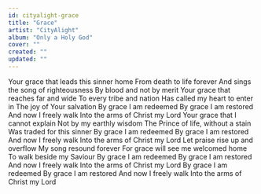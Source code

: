 ```yaml
---
id: cityalight-grace
title: "Grace"
artist: "CityAlight"
album: "Only a Holy God"
cover: ""
created: ""
updated: ""
---
```


Your grace that leads this sinner home
From death to life forever
And sings the song of righteousness
By blood and not by merit
Your grace that reaches far and wide
To every tribe and nation
Has called my heart to enter in
The joy of Your salvation
By grace I am redeemed
By grace I am restored
And now I freely walk
Into the arms of Christ my Lord
Your grace that I cannot explain
Not by my earthly wisdom
The Prince of life, without a stain
Was traded for this sinner
By grace I am redeemed
By grace I am restored
And now I freely walk
Into the arms of Christ my Lord
Let praise rise up and overflow
My song resound forever
For grace will see me welcomed home
To walk beside my Saviour
By grace I am redeemed
By grace I am restored
And now I freely walk
Into the arms of Christ my Lord
By grace I am redeemed
By grace I am restored
And now I freely walk
Into the arms of Christ my Lord